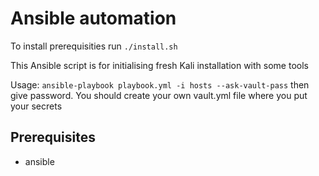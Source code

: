 # Ansible automation
To install prerequisities run `./install.sh`

This Ansible script is for initialising fresh Kali installation with some tools

Usage: `ansible-playbook playbook.yml -i hosts --ask-vault-pass`
then give password. You should create your own vault.yml file where you put your secrets

## Prerequisites
- ansible
